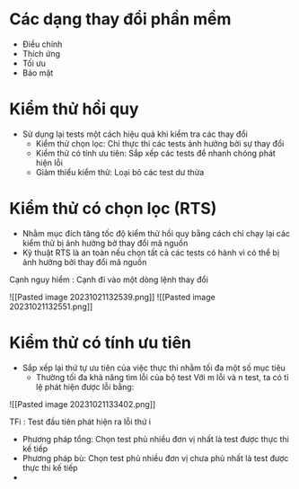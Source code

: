 

# Các dạng thay đổi phần mềm
- Điều chỉnh
- Thích ứng
- Tối ưu
- Bảo mật

# Kiểm thử hồi quy
- Sử dụng lại tests một cách hiệu quả khi kiểm tra các thay đổi
	- Kiểm thử chọn lọc: Chỉ thực thi các tests ảnh hưởng bởi sự thay đổi
	- Kiểm thử có tính ưu tiên: Sắp xếp các tests để nhanh chóng phát hiện lỗi
	- Giảm thiểu kiểm thử: Loại bỏ các test dư thừa

# Kiểm thử có chọn lọc (RTS)
- Nhằm mục đích tăng tốc độ kiểm thử hồi quy bằng cách chỉ chạy lại các kiểm thử bị ảnh hưởng bở thay đổi mã nguồn
- Kỹ thuật RTS là an toàn nếu chọn tất cả các tests có hành vì có thể bị ảnh hưởng bởi thay đổi mã nguồn

Cạnh nguy hiểm : Cạnh đi vào một dòng lệnh thay đổi

![[Pasted image 20231021132539.png]]
![[Pasted image 20231021132551.png]]

# Kiểm thử có tính ưu tiên
- Sắp xếp lại thứ tự ưu tiên của việc thực thi nhằm tối đa một số mục tiêu
	- Thường tối đa khả năng tìm lỗi của bộ test
Với m lỗi và n test, ta có tỉ lệ phát hiện được lỗi bằng:

![[Pasted image 20231021133402.png]]

TFi : Test đầu tiên phát hiện ra lỗi thứ i

- Phương pháp tổng: Chọn test phủ nhiều đơn vị nhất là test được thực thi kế tiếp
- Phương pháp bù: Chọn test phủ nhiều đơn vị chưa phủ nhất là test được thực thi kế tiếp
- 